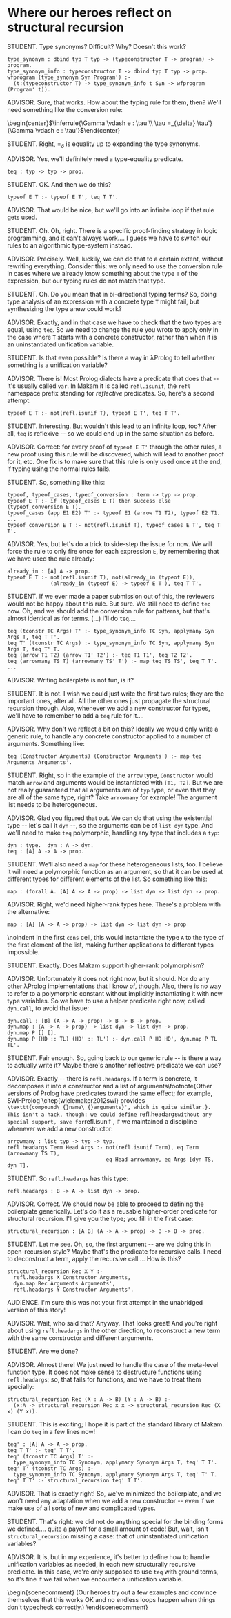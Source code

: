 # Where our heroes reflect on structural recursion

<!--
```makam
%use "04-ml-subset.md".
test05: testsuite. %testsuite test05.
```
-->

STUDENT. Type synonyms? Difficult? Why? Doesn't this work?

```makam
type_synonym : dbind typ T typ -> (typeconstructor T -> program) -> program.
type_synonym_info : typeconstructor T -> dbind typ T typ -> prop.
wfprogram (type_synonym Syn Program') :-
  (t:(typeconstructor T) -> type_synonym_info t Syn -> wfprogram (Program' t)).
```

ADVISOR. Sure, that works. How about the typing rule for them, then? We'll need
something like the conversion rule:

\begin{center}$\inferrule{\Gamma \vdash e : \tau \\ \tau =_{\delta} \tau'}{\Gamma \vdash e : \tau'}$\end{center}

STUDENT. Right, $=_{\delta}$ is equality up to expanding the type synonyms.

ADVISOR. Yes, we'll definitely need a type-equality predicate.

```makam
teq : typ -> typ -> prop.
```

STUDENT. OK. And then we do this?

```
typeof E T :- typeof E T', teq T T'.
```

ADVISOR. That would be nice, but we'll go into an infinite loop if that rule gets
used.

STUDENT. Oh. Oh, right. There is a specific proof-finding strategy in logic programming, and it can't always work.... I guess we have to switch our rules to an algorithmic type-system
instead.

ADVISOR. Precisely. Well, luckily, we can do that to a certain extent, without rewriting everything. Consider this: we only need to use the conversion rule in cases where we
already know something about the type `T` of the expression, but our typing rules do not
match that type.

STUDENT. Oh. Do you mean that in bi-directional typing terms? So, doing type analysis of
an expression with a concrete type `T` might fail, but synthesizing the type anew could work?

ADVISOR. Exactly, and in that case we have to check that the two types are equal, using `teq`.
So we need to change the rule you wrote to apply only in the case where `T` starts with a
concrete constructor, rather than when it is an uninstantiated unification variable.

STUDENT. Is that even possible? Is there a way in λProlog to tell whether something is a unification variable?

ADVISOR. There is! Most Prolog dialects have a predicate that does that -- it's usually
called `var`. In Makam it is called `refl.isunif`, the `refl` namespace prefix standing for
*reflective* predicates. So, here's a second attempt:

```
typeof E T :- not(refl.isunif T), typeof E T', teq T T'.
```

STUDENT. Interesting. But wouldn't this lead to an infinite loop, too? After all, `teq` is reflexive -- so we could end up in the same situation as before.

ADVISOR. Correct: for every proof of `typeof E T'` through the other rules, a new proof
using this rule will be discovered, which will lead to another proof for it, etc. One fix
is to make sure that this rule is only used once at the end, if typing using the normal
rules fails.

STUDENT. So, something like this:

```
typeof, typeof_cases, typeof_conversion : term -> typ -> prop.
typeof E T :- if (typeof_cases E T) then success else (typeof_conversion E T).
typeof_cases (app E1 E2) T' :- typeof E1 (arrow T1 T2), typeof E2 T1.
...
typeof_conversion E T :- not(refl.isunif T), typeof_cases E T', teq T T'.
```

ADVISOR. Yes, but let's do a trick to side-step the issue for now. We will force the rule
to only fire once for each expression `E`, by remembering that we have used the rule
already:

```makam
already_in : [A] A -> prop.
typeof E T :- not(refl.isunif T), not(already_in (typeof E)),
              (already_in (typeof E) -> typeof E T'), teq T T'.
```

STUDENT. If we ever made a paper submission out of this, the reviewers would not be happy
about this rule. But sure. We still need to define `teq` now. Oh, and we should add the
conversion rule for patterns, but that's almost identical as for terms. (...) I'll do `teq`....

<!--
```makam
typeof (P : patt A B) S' S T :-
  not(refl.isunif T),
  not(already_in (typeof P)),
  (already_in (typeof P) -> typeof P S' S T'),
  teq T T'.
```
-->

```
teq (tconstr TC Args) T' :- type_synonym_info TC Syn, applymany Syn Args T, teq T T'.
teq T' (tconstr TC Args) :- type_synonym_info TC Syn, applymany Syn Args T, teq T' T.
teq (arrow T1 T2) (arrow T1' T2') :- teq T1 T1', teq T2 T2'.
teq (arrowmany TS T) (arrowmany TS' T') :- map teq TS TS', teq T T'.
...
```

ADVISOR. Writing boilerplate is not fun, is it?

STUDENT. It is not. I wish we could just write the first two rules; they are the important
ones, after all. All the other ones just propagate the structural recursion through. Also,
whenever we add a new constructor for types, we'll have to remember to add a `teq` rule
for it....

ADVISOR. Why don't we reflect a bit on this? Ideally we would only write a generic rule,
to handle any concrete constructor applied to a number of arguments. Something like:

```
teq (Constructor Arguments) (Constructor Arguments') :- map teq Arguments Arguments'.
```

STUDENT. Right, so in the example of the `arrow` type, `Constructor` would match `arrow` and arguments would be instantiated with `[T1, T2]`. But we are not really guaranteed that all arguments are of `typ` type, or even that they are all of the same type, right? Take `arrowmany` for example! The argument list needs to be heterogeneous.

ADVISOR. Glad you figured that out. We can do that using the existential type -- let's call it `dyn` --, so the arguments can be of `list dyn` type. And we'll need to make `teq` polymorphic, handling any type that includes a `typ`:

```
dyn : type.  dyn : A -> dyn.
teq : [A] A -> A -> prop.
```

STUDENT. We'll also need a `map` for these heterogeneous lists, too. I believe it will need a polymorphic function as an argument, so that it can be used at different types for different elements of the list. So something like this:

```
map : (forall A. [A] A -> A -> prop) -> list dyn -> list dyn -> prop.
```

ADVISOR. Right, we'd need higher-rank types here. There's a problem with the alternative:
```
map : [A] (A -> A -> prop) -> list dyn -> list dyn -> prop
```
\noindent
In the first `cons` cell, this would instantiate the type `A` to the type of the first
element of the list, making further applications to different types impossible.

STUDENT. Exactly. Does Makam support higher-rank polymorphism?

ADVISOR. Unfortunately it does not right now, but it should. Nor do any other λProlog implementations that I know of, though. Also, there is no way to refer to a polymorphic constant without implicitly instantiating it with new type variables. So we have to use a helper predicate right now, called `dyn.call`, to avoid that issue:

```
dyn.call : [B] (A -> A -> prop) -> B -> B -> prop.
dyn.map : (A -> A -> prop) -> list dyn -> list dyn -> prop.
dyn.map P [] [].
dyn.map P (HD :: TL) (HD' :: TL') :- dyn.call P HD HD', dyn.map P TL TL'.
```

STUDENT. Fair enough. So, going back to our generic rule -- is there a way to actually write it? Maybe there's another reflective predicate we can use?

ADVISOR. Exactly -- there is `refl.headargs`. If a term is concrete, it decomposes it into a constructor and a list of arguments\footnote{Other versions of Prolog have predicates toward the same effect; for example, SWI-Prolog \citep{wielemaker2012swi} provides `\texttt{compound\_{}name\_{}arguments}', which is quite similar.}. This isn't a hack, though: we could define `refl.headargs` without any special support, save for `refl.isunif`, if we maintained a discipline whenever we add a new constructor:
```
arrowmany : list typ -> typ -> typ.
refl.headargs Term Head Args :- not(refl.isunif Term), eq Term (arrowmany TS T),
                                eq Head arrowmany, eq Args [dyn TS, dyn T].
```

STUDENT. So `refl.headargs` has this type:
```
refl.headargs : B -> A -> list dyn -> prop.
```

ADVISOR. Correct. We should now be able to proceed to defining the boilerplate generically. Let's do it as a reusable higher-order predicate for structural recursion. I'll give you the type; you fill in the first case:

```makam
structural_recursion : [A B] (A -> A -> prop) -> B -> B -> prop.
```

STUDENT. Let me see. Oh, so, the first argument -- are we doing this in open-recursion style? Maybe that's the predicate for recursive calls. I need to deconstruct a term, apply the recursive call.... How is this?

```makam
structural_recursion Rec X Y :-
  refl.headargs X Constructor Arguments,
  dyn.map Rec Arguments Arguments',
  refl.headargs Y Constructor Arguments'.
```

AUDIENCE. I'm sure this was not your first attempt in the unabridged version of this story!

ADVISOR. Wait, who said that? Anyway. That looks great! And you're right about using `refl.headargs` in the other direction, to reconstruct a new term with the same constructor and different arguments.

STUDENT. Are we done?

ADVISOR. Almost there! We just need to handle the case of the meta-level function type. It does not make sense to destructure functions using `refl.headargs`; so, that fails for functions, and we have to treat them specially:

```makam
structural_recursion Rec (X : A -> B) (Y : A -> B) :-
  (x:A -> structural_recursion Rec x x -> structural_recursion Rec (X x) (Y x)).
```

STUDENT. This is exciting; I hope it is part of the standard library of Makam. I can do `teq` in a few lines now!

```makam
teq' : [A] A -> A -> prop.
teq T T' :- teq' T T'.
teq' (tconstr TC Args) T' :-
  type_synonym_info TC Synonym, applymany Synonym Args T, teq' T T'.
teq' T' (tconstr TC Args) :-
  type_synonym_info TC Synonym, applymany Synonym Args T, teq' T' T.
teq' T T' :- structural_recursion teq' T T'.
```

ADVISOR. That is exactly right! So, we've minimized the boilerplate, and we won't need any
adaptation when we add a new constructor -- even if we make use of all sorts of new and complicated types.

STUDENT. That's right: we did not do anything special for the binding forms we defined.... quite a payoff for a small amount of code! But, wait, isn't `structural_recursion` missing a case: that of uninstantiated unification variables?

ADVISOR. It is, but in my experience, it's better to define how to handle unification variables as needed, in each new structurally recursive predicate. In this case, we're only supposed to use `teq` with ground terms, so it's fine if we fail when we encounter a unification variable.

\begin{scenecomment}
(Our heroes try out a few examples and convince themselves that this works OK and no endless loops happen when things don't typecheck correctly.)
\end{scenecomment}

<!--
Let us try out an example:

```makam
wfprogram (
  (type_synonym (dbindnext (fun a => dbindbase (product [a, a])))
  (fun bintuple => 
  
  main (lam (tconstr bintuple [product [nat, nat]])
            (fun x => 
    case_or_else x
    (patt_tuple [patt_tuple [patt_wild, patt_wild], patt_tuple [patt_wild, patt_wild]])
    (dbindbase (tuple []))
    (tuple [])
  ))
))) ?
>> Yes.
```

Let us make sure we do not diverge on type error:

```makam
wfprogram (
  (type_synonym (dbindnext (fun a => dbindbase (product [a, a])))
  (fun bintuple => 
  
  main (lam (tconstr bintuple [product [nat, nat]])
            (fun x => 
    case_or_else x
    (patt_tuple [patt_tuple [patt_wild], patt_tuple [patt_wild, patt_wild]])
    (dbindbase (tuple []))
    (tuple [])
  ))
))) ?
>> Impossible.
```
-->
